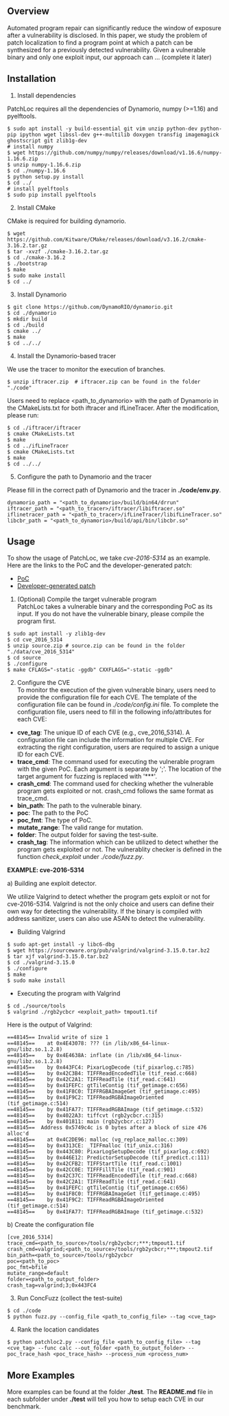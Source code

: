 ## Overview

Automated program repair can significantly reduce the window of exposure after a vulnerability is disclosed. In this paper, we study the problem of patch localization to find a program point at which a patch can be synthesized for a previously detected vulnerability. Given a vulnerable binary and only one exploit input, our approach can ... (complete it later)

## Installation

1) Install dependencies

PatchLoc requires all the dependencies of Dynamorio, numpy (>=1.16) and pyelftools.
```console
$ sudo apt install -y build-essential git vim unzip python-dev python-pip ipython wget libssl-dev g++-multilib doxygen transfig imagemagick ghostscript git zlib1g-dev  
# install numpy
$ wget https://github.com/numpy/numpy/releases/download/v1.16.6/numpy-1.16.6.zip  
$ unzip numpy-1.16.6.zip  
$ cd ./numpy-1.16.6  
$ python setup.py install  
$ cd ../
# install pyelftools
$ sudo pip install pyelftools
```

2) Install CMake

CMake is required for building dynamorio.
```console
$ wget https://github.com/Kitware/CMake/releases/download/v3.16.2/cmake-3.16.2.tar.gz  
$ tar -xvzf ./cmake-3.16.2.tar.gz  
$ cd ./cmake-3.16.2  
$ ./bootstrap  
$ make  
$ sudo make install  
$ cd ../  
```

3) Install Dynamorio
```console
$ git clone https://github.com/DynamoRIO/dynamorio.git  
$ cd ./dynamorio  
$ mkdir build  
$ cd ./build  
$ cmake ../  
$ make
$ cd ../../  
```

4) Install the Dynamorio-based tracer

We use the tracer to monitor the execution of branches.
```console
$ unzip iftracer.zip  # iftracer.zip can be found in the folder "./code"
```
Users need to replace <path_to_dynamorio> with the path of Dynamorio in the CMakeLists.txt for both iftracer and ifLineTracer. After the modification, please run:
```console
$ cd ./iftracer/iftracer  
$ cmake CMakeLists.txt  
$ make  
$ cd ../ifLineTracer  
$ cmake CMakeLists.txt  
$ make  
$ cd ../../  
```

5) Configure the path to Dynamorio and the tracer

Please fill in the correct path of Dynamorio and the tracer in **./code/env.py**.
```
dynamorio_path = "<path_to_dynamorio>/build/bin64/drrun"  
iftracer_path = "<path_to_tracer>/iftracer/libiftracer.so"  
iflinetracer_path = "<path_to_tracer>/ifLineTracer/libifLineTracer.so"  
libcbr_path = "<path_to_dynamorio>/build/api/bin/libcbr.so"  
```

## Usage
To show the usage of PatchLoc, we take *cve-2016-5314* as an example. Here are the links to the PoC and the developer-generated patch:
- [PoC](http://bugzilla.maptools.org/show_bug.cgi?id=2554)
- [Developer-generated patch](https://github.com/vadz/libtiff/commit/391e77fcd217e78b2c51342ac3ddb7100ecacdd2)

1) (Optional) Compile the target vulnerable program  
PatchLoc takes a vulnerable binary and the corresponding PoC as its input. If you do not have the vulnerable binary, please compile the program first.   
```console
$ sudo apt install -y zlib1g-dev
$ cd cve_2016_5314
$ unzip source.zip # source.zip can be found in the folder "./data/cve_2016_5314"
$ cd source
$ ./configure
$ make CFLAGS="-static -ggdb" CXXFLAGS="-static -ggdb"
```

2) Configure the CVE  
To monitor the execution of the given vulnerable binary, users need to provide the configuration file for each CVE. The template of the configuration file can be found in *./code/config.ini* file. To complete the configuration file, users need to fill in the following info/attributes for each CVE:
- **cve_tag**: The unique ID of each CVE (e.g., cve_2016_5314). A configuration file can include the information for multiple CVE. For extracting the right configuration, users are required to assign a unique ID for each CVE.  
- **trace_cmd**: The command used for executing the vulnerable program with the given PoC. Each argument is separate by ';'. The location of the target argument for fuzzing is replaced with '***'.
- **crash_cmd**: The command used for checking whether the vulnerable program gets exploited or not. crash_cmd follows the same format as trace_cmd.
- **bin_path**: The path to the vulnerable binary.
- **poc**: The path to the PoC
- **poc_fmt**: The type of PoC.
- **mutate_range**: The valid range for mutation.
- **folder**: The output folder for saving the test-suite.
- **crash_tag**: The information which can be utilized to detect whether the program gets exploited or not. The vulnerablity checker is defined in the function *check_exploit* under *./code/fuzz.py*.

**EXAMPLE: cve-2016-5314**

a) Building ane exploit detector.

We utilize Valgrind to detect whether the program gets exploit or not for cve-2016-5314. Valgrind is not the only choice and users can define their own way for detecting the vulnerability. If the binary is compiled with address sanitizer, users can also use ASAN to detect the vulnerability. 
- Building Valgrind
```console
$ sudo apt-get install -y libc6-dbg
$ wget https://sourceware.org/pub/valgrind/valgrind-3.15.0.tar.bz2
$ tar xjf valgrind-3.15.0.tar.bz2
$ cd ./valgrind-3.15.0
$ ./configure
$ make
$ sudo make install
```
- Executing the program with Valgrind
```console
$ cd ./source/tools
$ valgrind ./rgb2ycbcr <exploit_path> tmpout1.tif
```
Here is the output of Valgrind:
```
==48145== Invalid write of size 1
==48145==    at 0x4E43078: ??? (in /lib/x86_64-linux-gnu/libz.so.1.2.8)
==48145==    by 0x4E4638A: inflate (in /lib/x86_64-linux-gnu/libz.so.1.2.8)
==48145==    by 0x443FC4: PixarLogDecode (tif_pixarlog.c:785)
==48145==    by 0x42C3B4: TIFFReadEncodedTile (tif_read.c:668)
==48145==    by 0x42C2A1: TIFFReadTile (tif_read.c:641)
==48145==    by 0x41FEFC: gtTileContig (tif_getimage.c:656)
==48145==    by 0x41F8C0: TIFFRGBAImageGet (tif_getimage.c:495)
==48145==    by 0x41F9C2: TIFFReadRGBAImageOriented (tif_getimage.c:514)
==48145==    by 0x41FA77: TIFFReadRGBAImage (tif_getimage.c:532)
==48145==    by 0x4022A3: tiffcvt (rgb2ycbcr.c:315)
==48145==    by 0x401811: main (rgb2ycbcr.c:127)
==48145==  Address 0x5749c4c is 0 bytes after a block of size 476 alloc'd
==48145==    at 0x4C2DE96: malloc (vg_replace_malloc.c:309)
==48145==    by 0x4313CE: _TIFFmalloc (tif_unix.c:316)
==48145==    by 0x443C80: PixarLogSetupDecode (tif_pixarlog.c:692)
==48145==    by 0x446E12: PredictorSetupDecode (tif_predict.c:111)
==48145==    by 0x42CFB2: TIFFStartTile (tif_read.c:1001)
==48145==    by 0x42CC0E: TIFFFillTile (tif_read.c:901)
==48145==    by 0x42C37C: TIFFReadEncodedTile (tif_read.c:668)
==48145==    by 0x42C2A1: TIFFReadTile (tif_read.c:641)
==48145==    by 0x41FEFC: gtTileContig (tif_getimage.c:656)
==48145==    by 0x41F8C0: TIFFRGBAImageGet (tif_getimage.c:495)
==48145==    by 0x41F9C2: TIFFReadRGBAImageOriented (tif_getimage.c:514)
==48145==    by 0x41FA77: TIFFReadRGBAImage (tif_getimage.c:532)
```

b) Create the configuration file
```
[cve_2016_5314]
trace_cmd=<path_to_source>/tools/rgb2ycbcr;***;tmpout1.tif
crash_cmd=valgrind;<path_to_source>/tools/rgb2ycbcr;***;tmpout2.tif
bin_path=<path_to_source>/tools/rgb2ycbcr
poc=<path_to_poc>
poc_fmt=bfile
mutate_range=default
folder=<path_to_output_folder>
crash_tag=valgrind;3;0x443FC4
```

3) Run ConcFuzz (collect the test-suite)
```console
$ cd ./code
$ python fuzz.py --config_file <path_to_config_file> --tag <cve_tag>
```

4) Rank the location candidates 
```console
$ python patchloc2.py --config_file <path_to_config_file> --tag <cve_tag> --func calc --out_folder <path_to_output_folder> --poc_trace_hash <poc_trace_hash> --process_num <process_num> 
```

## More Examples
More examples can be found at the folder **./test**. The **README.md** file in
each subfolder under **./test** will tell you how to setup each CVE in our
benchmark.



